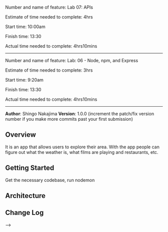 Number and name of feature: Lab 07: APIs

Estimate of time needed to complete: 4hrs

Start time: 10:00am

Finish time: 13:30

Actual time needed to complete: 4hrs10mins

---------

Number and name of feature: Lab: 06 - Node, npm, and Express

Estimate of time needed to complete: 3hrs

Start time: 9:20am

Finish time: 13:30

Actual time needed to complete: 4hrs10mins


---------

**Author**: Shingo Nakajima
**Version**: 1.0.0 (increment the patch/fix version number if you make more commits past your first submission)

## Overview
<!-- Provide a high level overview of what this application is and why you are building it, beyond the fact that it's an assignment for this class. (i.e. What's your problem domain?) -->

It is an app that allows users to explore their area. With the app people can figure out what the weather is, what films are playing and restaurants, etc. 

## Getting Started
<!-- What are the steps that a user must take in order to build this app on their own machine and get it running? -->

Get the necessary codebase, run nodemon

## Architecture
<!-- Provide a detailed description of the application design. What technologies (languages, libraries, etc) you're using, and any other relevant design information. -->

## Change Log
<!-- Use this area to document the iterative changes made to your application as each feature is successfully implemented. Use time stamps. Here's an examples:

01-01-2001 4:59pm - Application now has a fully-functional express server, with a GET route for the location resource.

## Credits and Collaborations
<!-- Give credit (and a link) to other people or resources that helped you build this application. -->
-->